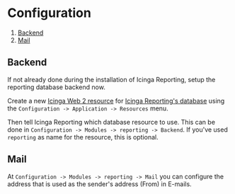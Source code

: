 # Configuration

1. [Backend](#backend)
2. [Mail](#mail)

## Backend

If not already done during the installation of Icinga Reporting, setup the reporting database backend now.

Create a new [Icinga Web 2 resource](https://icinga.com/docs/icingaweb2/latest/doc/04-Resources/#database)
for [Icinga Reporting's database](https://icinga.com/docs/icinga-reporting/latest/doc/02-Installation/#database-setup)
using the `Configuration -> Application -> Resources` menu.

Then tell Icinga Reporting which database resource to use. This can be done in
`Configuration -> Modules -> reporting -> Backend`. If you've used `reporting`
as name for the resource, this is optional.

## Mail

At `Configuration -> Modules -> reporting -> Mail` you can configure the address
that is used as the sender's address (From) in E-mails.
